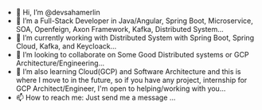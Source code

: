 - 👋 Hi, I’m @devsahamerlin
- 👀 I’m a Full-Stack Developer in Java/Angular, Spring Boot, Microservice, SOA, Openfeign, Axon Framework, Kafka, Distributed System...
- 🌱 I’m currently working with Distributed System with Spring Boot, Spring Cloud, Kafka, and Keycloack...
- 💞️ I’m looking to collaborate on Some Good Distributed systems or GCP Architecture/Engineering...
- 💞️ I’m also learning Cloud(GCP) and Software Architecture and this is where I move to in the future, so if you have any project, internship for GCP Architect/Engineer, I'm open to helping/working with you...
- 📫 How to reach me: Just send me a message ...

<!---
swmproopengit/swmproopengit is a ✨ special ✨ repository because its `README.md` (this file) appears on your GitHub profile.
You can click the Preview link to take a look at your changes.
--->
